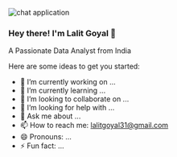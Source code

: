 ![chat application]([https://ibb.co/Qd88JX6](https://ibb.co/Qd88JX6][img]https://i.ibb.co/4dssFJj/pexels-fauxels-3183153.jpg))
### Hey there! I'm Lalit Goyal 👋

 A Passionate Data Analyst from India

Here are some ideas to get you started:

- 🔭 I’m currently working on ...
- 🌱 I’m currently learning ...
- 👯 I’m looking to collaborate on ...
- 🤔 I’m looking for help with ...
- 💬 Ask me about ...
- 📫 How to reach me: lalitgoyal31@gmail.com
- 😄 Pronouns: ...
- ⚡ Fun fact: ...
 
